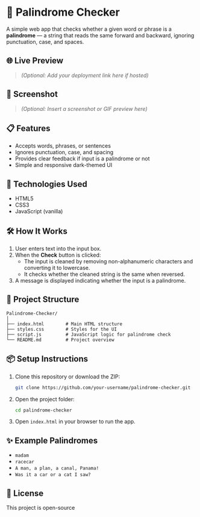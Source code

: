 # 🧪 Palindrome Checker

A simple web app that checks whether a given word or phrase is a **palindrome** — a string that reads the same forward and backward, ignoring punctuation, case, and spaces.

## 🌐 Live Preview

> _(Optional: Add your deployment link here if hosted)_

## 📸 Screenshot

> _(Optional: Insert a screenshot or GIF preview here)_

## 📋 Features

- Accepts words, phrases, or sentences
- Ignores punctuation, case, and spacing
- Provides clear feedback if input is a palindrome or not
- Simple and responsive dark-themed UI

## 🚀 Technologies Used

- HTML5
- CSS3
- JavaScript (vanilla)

## 🛠 How It Works

1. User enters text into the input box.
2. When the **Check** button is clicked:
   - The input is cleaned by removing non-alphanumeric characters and converting it to lowercase.
   - It checks whether the cleaned string is the same when reversed.
3. A message is displayed indicating whether the input is a palindrome.

## 📂 Project Structure

```
Palindrome-Checker/
│
├── index.html        # Main HTML structure
├── styles.css        # Styles for the UI
├── script.js         # JavaScript logic for palindrome check
└── README.md         # Project overview
```

## 📦 Setup Instructions

1. Clone this repository or download the ZIP:
   ```bash
   git clone https://github.com/your-username/palindrome-checker.git
   ```

2. Open the project folder:
   ```bash
   cd palindrome-checker
   ```

3. Open `index.html` in your browser to run the app.

## ✨ Example Palindromes

- `madam`
- `racecar`
- `A man, a plan, a canal, Panama!`
- `Was it a car or a cat I saw?`

## 📄 License

This project is open-source 
